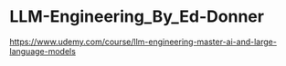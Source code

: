 # LLM-Engineering_By_Ed-Donner
https://www.udemy.com/course/llm-engineering-master-ai-and-large-language-models
